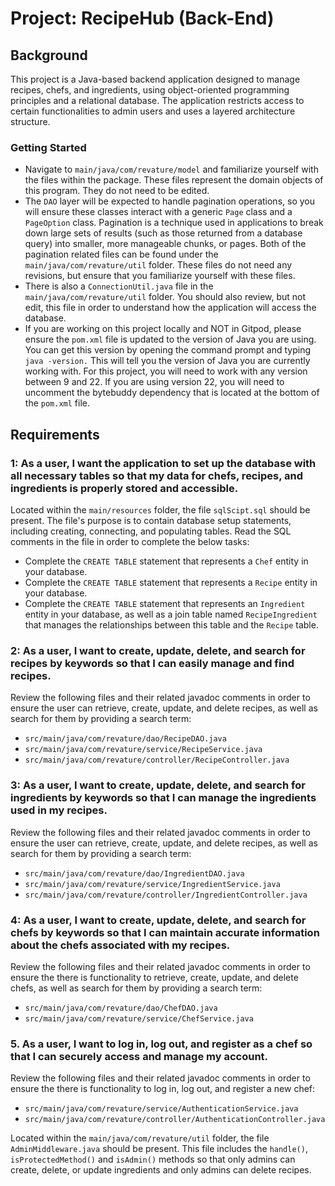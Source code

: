 # Project: RecipeHub (Back-End)

## Background
This project is a Java-based backend application designed to manage recipes, chefs, and ingredients, using object-oriented programming principles and a relational database. The application restricts access to certain functionalities to admin users and uses a layered architecture structure.

### Getting Started
- Navigate to `main/java/com/revature/model` and familiarize yourself with the files within the package. These files represent the domain objects of this program. They do not need to be edited.
- The `DAO` layer will be expected to handle pagination operations, so you will ensure these classes interact with a generic `Page` class and a `PageOption` class. Pagination is a technique used in applications to break down large sets of results (such as those returned from a database query) into smaller, more manageable chunks, or pages. Both of the pagination related files can be found under the `main/java/com/revature/util` folder. These files do not need any revisions, but ensure that you familiarize yourself with these files.
- There is also a `ConnectionUtil.java` file in the `main/java/com/revature/util` folder. You should also review, but not edit, this file in order to understand how the application will access the database.
- If you are working on this project locally and NOT in Gitpod, please ensure the `pom.xml` file is updated to the version of Java you are using. You can get this version by opening the command prompt and typing `java -version.` This will tell you the version of Java you are currently working with. For this project, you will need to work with any version between 9 and 22. If you are using version 22, you will need to uncomment the bytebuddy dependency that is located at the bottom of the `pom.xml` file.

## Requirements

### 1: As a user, I want the application to set up the database with all necessary tables so that my data for chefs, recipes, and ingredients is properly stored and accessible.
Located within the `main/resources` folder, the file `sqlScipt.sql` should be present. The file's purpose is to contain database setup statements, including creating, connecting, and populating tables. Read the SQL comments in the file in order to complete the below tasks:
- Complete the `CREATE TABLE` statement that represents a `Chef` entity in your database.
- Complete the `CREATE TABLE` statement that represents a `Recipe` entity in your database.
- Complete the `CREATE TABLE` statement that represents an `Ingredient` entity in your database, as well as a join table named `RecipeIngredient` that manages the relationships between this table and the `Recipe` table.

### 2: As a user, I want to create, update, delete, and search for recipes by keywords so that I can easily manage and find recipes.
Review the following files and their related javadoc comments in order to ensure the user can retrieve, create, update, and delete recipes, as well as search for them by providing a search term:
- `src/main/java/com/revature/dao/RecipeDAO.java`
- `src/main/java/com/revature/service/RecipeService.java`
- `src/main/java/com/revature/controller/RecipeController.java`

### 3: As a user, I want to create, update, delete, and search for ingredients by keywords so that I can manage the ingredients used in my recipes.
Review the following files and their related javadoc comments in order to ensure the user can retrieve, create, update, and delete recipes, as well as search for them by providing a search term:
- `src/main/java/com/revature/dao/IngredientDAO.java`
- `src/main/java/com/revature/service/IngredientService.java`
- `src/main/java/com/revature/controller/IngredientController.java`

### 4: As a user, I want to create, update, delete, and search for chefs by keywords so that I can maintain accurate information about the chefs associated with my recipes.
Review the following files and their related javadoc comments in order to ensure the there is functionality to retrieve, create, update, and delete chefs, as well as search for them by providing a search term:
- `src/main/java/com/revature/dao/ChefDAO.java`
- `src/main/java/com/revature/service/ChefService.java`

### 5. As a user, I want to log in, log out, and register as a chef so that I can securely access and manage my account.
Review the following files and their related javadoc comments in order to ensure the there is functionality to log in, log out, and register a new chef:
- `src/main/java/com/revature/service/AuthenticationService.java`
- `src/main/java/com/revature/controller/AuthenticationController.java`

Located within the `main/java/com/revature/util` folder, the file `AdminMiddleware.java` should be present. This file includes the `handle()`, `isProtectedMethod()` and `isAdmin()` methods so that only admins can create, delete, or update ingredients and only admins can delete recipes.




